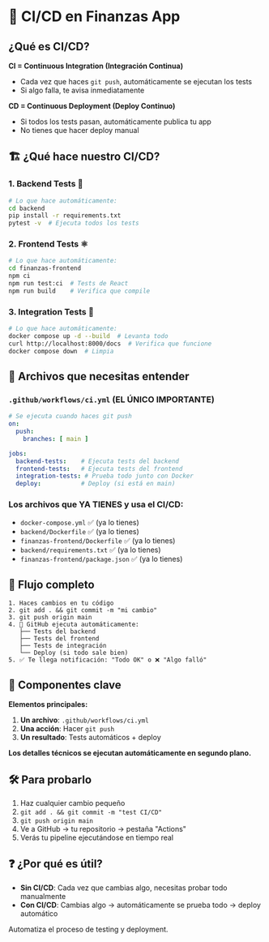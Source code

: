 # 🚀 CI/CD en Finanzas App

## ¿Qué es CI/CD?

**CI = Continuous Integration (Integración Continua)**
- Cada vez que haces `git push`, automáticamente se ejecutan los tests
- Si algo falla, te avisa inmediatamente

**CD = Continuous Deployment (Deploy Continuo)**  
- Si todos los tests pasan, automáticamente publica tu app
- No tienes que hacer deploy manual

## 🏗️ ¿Qué hace nuestro CI/CD?

### 1. **Backend Tests** 🐍
```bash
# Lo que hace automáticamente:
cd backend
pip install -r requirements.txt
pytest -v  # Ejecuta todos los tests
```

### 2. **Frontend Tests** ⚛️
```bash
# Lo que hace automáticamente:
cd finanzas-frontend  
npm ci
npm run test:ci  # Tests de React
npm run build    # Verifica que compile
```

### 3. **Integration Tests** 🐳
```bash
# Lo que hace automáticamente:
docker compose up -d --build  # Levanta todo
curl http://localhost:8000/docs  # Verifica que funcione
docker compose down  # Limpia
```

## 📁 Archivos que necesitas entender

### `.github/workflows/ci.yml` (EL ÚNICO IMPORTANTE)
```yaml
# Se ejecuta cuando haces git push
on:
  push:
    branches: [ main ]

jobs:
  backend-tests:    # Ejecuta tests del backend
  frontend-tests:   # Ejecuta tests del frontend  
  integration-tests: # Prueba todo junto con Docker
  deploy:           # Deploy (si está en main)
```

### Los archivos que YA TIENES y usa el CI/CD:
- `docker-compose.yml` ✅ (ya lo tienes)
- `backend/Dockerfile` ✅ (ya lo tienes)
- `finanzas-frontend/Dockerfile` ✅ (ya lo tienes)
- `backend/requirements.txt` ✅ (ya lo tienes)
- `finanzas-frontend/package.json` ✅ (ya lo tienes)

## 🔄 Flujo completo

```
1. Haces cambios en tu código
2. git add . && git commit -m "mi cambio"
3. git push origin main
4. 🤖 GitHub ejecuta automáticamente:
   ├── Tests del backend
   ├── Tests del frontend  
   ├── Tests de integración
   └── Deploy (si todo sale bien)
5. ✅ Te llega notificación: "Todo OK" o ❌ "Algo falló"
```

## 🎯 Componentes clave

**Elementos principales:**
1. **Un archivo**: `.github/workflows/ci.yml`
2. **Una acción**: Hacer `git push`  
3. **Un resultado**: Tests automáticos + deploy

**Los detalles técnicos se ejecutan automáticamente en segundo plano.**

## 🛠️ Para probarlo

1. Haz cualquier cambio pequeño
2. `git add . && git commit -m "test CI/CD"`
3. `git push origin main`
4. Ve a GitHub → tu repositorio → pestaña "Actions"
5. Verás tu pipeline ejecutándose en tiempo real

## ❓ ¿Por qué es útil?

- **Sin CI/CD**: Cada vez que cambias algo, necesitas probar todo manualmente
- **Con CI/CD**: Cambias algo → automáticamente se prueba todo → deploy automático

Automatiza el proceso de testing y deployment.